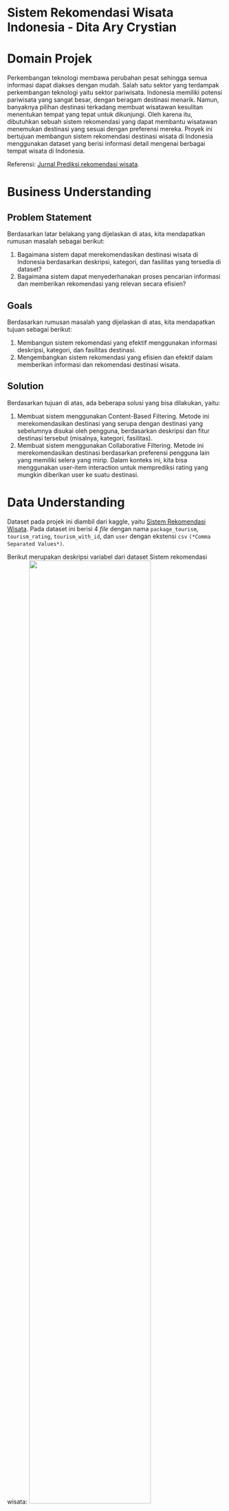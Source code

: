 # Sistem Rekomendasi Wisata Indonesia - Dita Ary Crystian

# Domain Projek

Perkembangan teknologi membawa perubahan pesat sehingga semua informasi dapat diakses dengan mudah. Salah satu sektor yang terdampak perkembangan teknologi yaitu sektor pariwisata. Indonesia memiliki potensi pariwisata yang sangat besar, dengan beragam destinasi menarik. Namun, banyaknya pilihan destinasi terkadang membuat wisatawan kesulitan menentukan tempat yang tepat untuk dikunjungi. Oleh karena itu, dibutuhkan sebuah sistem rekomendasi yang dapat membantu wisatawan menemukan destinasi yang sesuai dengan preferensi mereka. Proyek ini bertujuan membangun sistem rekomendasi destinasi wisata di Indonesia menggunakan dataset yang berisi informasi detail mengenai berbagai tempat wisata di Indonesia. 

Referensi: [Jurnal Prediksi rekomendasi wisata](https://ejournal.unama.ac.id/index.php/jurnalmsi/article/download/1262/1071).

# Business Understanding

## Problem Statement

Berdasarkan latar belakang yang dijelaskan di atas, kita mendapatkan rumusan masalah sebagai berikut:
1. Bagaimana sistem dapat merekomendasikan destinasi wisata di Indonesia berdasarkan deskripsi, kategori, dan fasilitas yang tersedia di dataset?
2. Bagaimana sistem dapat menyederhanakan proses pencarian informasi dan memberikan rekomendasi yang relevan secara efisien?

## Goals
Berdasarkan rumusan masalah yang dijelaskan di atas, kita mendapatkan tujuan sebagai berikut:
1. Membangun sistem rekomendasi yang efektif menggunakan informasi deskripsi, kategori, dan fasilitas destinasi.
2. Mengembangkan sistem rekomendasi yang efisien dan efektif dalam memberikan informasi dan rekomendasi destinasi wisata.

## Solution 
Berdasarkan tujuan di atas, ada beberapa solusi yang bisa dilakukan, yaitu:
1. Membuat sistem menggunakan Content-Based Filtering. Metode ini merekomendasikan destinasi yang serupa dengan destinasi yang sebelumnya disukai oleh pengguna, berdasarkan deskripsi dan fitur destinasi tersebut (misalnya, kategori, fasilitas).
2. Membuat sistem menggunakan Collaborative Filtering. Metode ini merekomendasikan destinasi berdasarkan preferensi pengguna lain yang memiliki selera yang mirip. Dalam konteks ini, kita bisa menggunakan user-item interaction untuk memprediksi rating yang mungkin diberikan user ke suatu destinasi.


# Data Understanding
Dataset pada projek ini diambil dari kaggle, yaitu [Sistem Rekomendasi Wisata](https://www.kaggle.com/datasets/aprabowo/indonesia-tourism-destination?select=tourism_with_id.csv). Pada dataset ini berisi 4 *file* dengan nama `package_tourism`, `tourism_rating`, `tourism_with_id`, dan `user` dengan ekstensi `csv` `(*Comma Separated Values*)`.

Berikut merupakan deskripsi variabel dari dataset Sistem rekomendasi wisata:
<img src="https://github.com/arycry/GambarMLTerapan/blob/main/14.jpg" width="75%">
## Univariate EDA
Berikut merupakan variabel-variabel yang ada di dataset sistem rekomendasi wisata:
- Package: ID paket wisata
- City: Kota destinasi wisata
- Place_Tourism1: destinasi paket wisata pertama 
- Place_Tourism2: destinasi paket wisata kedua
- Place_Tourism3: destinasi paket wisata ketiga 
- Place_Tourism4: destinasi paket wisata keempat 
- Place_Tourism5: destinasi paket wisata kelima
- User_Id: ID pengguna/pemberi rating
- Place_Id: ID destinasi wisata
- Place_Ratings: rating destinasi wisata
- Place_Name: nama destinasi wisata
- Description: deskripsi destinasi wisata
- Category: kategori destinasi wisata
- Price: tiket masuk destinasi wisata
- Time_minutes: Waktu tempuh menuju destinasi wisata
- Coordinate: Koordinat dari destinasi wisata
- Long: Longitude
- Lat: Latitute
- Location: Kota dan provinsi destinasi wisata
- Age: Usia pengguna

Selanjutnya, kita membaca untuk beberapa data di atas. 
<img src="https://github.com/arycry/GambarMLTerapan/blob/main/15.png" width="75%">

<img src="https://github.com/arycry/GambarMLTerapan/blob/main/16.png" width="40%">

Dari gambar tersebut, dapat diketahui bahwa:
- Banyaknya tempat wisata yaitu 437 tempat dengan 6 kategori.
- Banyaknya *user* sebanyak 300 orang dengan sebaran 28 kota di Indonesia.

Setelah itu, kita ingin mengetahui berapa interval dari rating.
<img src="https://github.com/arycry/GambarMLTerapan/blob/main/17.png" width="40%">
Sehingga rating pada sistem ini adalah 1-5.

## Data Preprocessing

Pada tahap ini, kita ingin melihat total *user* dari menggabungkan `User_Id` dari tabel *rating_df* dan *user_df*
####visualisasi
Terlihat pada gambar, banyaknya *user* yang ada yaitu 300 *user*

Setelah itu, kita akan melihat total tempat wisata dari menggabungkan `Place_Id` dari tabel *location_df* dan *rating_df*
####visualisasi
Terlihat pada gambar, banyaknya tempat wisata yang ada yaitu 437 tempat.

Setelah itu, kita akan membuat dataframe baru, yaitu `place` dengan menggabungkan *location_df* dan *rating_df* dengan kunci yaitu `Place_Id`. Kita akan mengecek missing value dan jumlah rating dari dataframe yang baru kita buat. 
####visualisasi
####visualisasi

Setelah itu, kita akan membuat dataframe untuk pembuatan sistem dengan metode *Content Based Filtering*. Langkah pertama, kita akan membuat dataframe bernama `all_place_name` dengan data dari `rating_df`. Setelah itu, kita gabungkan dataframe ini dengan kolom `place_name`, `category`, dan `city` dari tabel *location_df* dengan kunci `Place_Id`. Setelah itu kita akan menggabungkan lagi dengan kolom `age` dari tabel *user_df* dengan kunci `User_Id`. Hasil akhir 4 data pertama dataframe ini yaitu:

####visualisasi

## Data Preparation

Pada tahap ini, kita akan mengecek nilai null, menghapus data duplikat, dan membuat dataframe yang siap untuk *content based filtering*. Hal ini penting dilakukan karena untuk memastikan data bersih, terhindar dari *error*, dan memastikan model bekerja lebih efektif. 

Lebih detail, kita akan mengecek nilai null, deskriptif analisis untuk data numerik dan mengecek banyaknya data dari kolom `Place_Id`,`Place_Name`, dan `Category` di dataframe yang telah kita buat sebelumnya.

####visualisasi

Karena data sudah bersih, kita akan melakukan persiapan data. kita akan menghapus data duplikat di kolom `Place_Id`. Setelah itu, kita mengecek banyaknya data setelah drop duplikat. 

Lalu, kita membuat dataframe `place_new`, yang terdiri dari kolom `place_id` yang diubah menjadi 'id', `place_name` yang diubah menjadi 'name', dan `place_cat` yang diubah menjadi 'category'.

Dataframe ini telah siap untuk dibuat sistem dengan model *content based filtering*. 

# Modeling
## *Content *







## Missing Value
Jika dilihat dari gambar deskripsi variabel, terlihat ada beberapa kolom yang memiliki data kurang dari kolom `name` sampai `owner`. Sehingga akan dilakukan penghapusan missing value sehingga dataset terbebas dari missing value.

```sh
car_df = car_df.dropna()
```

## Duplicate Data
<img src="https://github.com/arycry/GambarMLTerapan/blob/main/2.png" width="50%">
Terlihat di gambar bahwa dataset memiliki 1189 data duplikat, sehingga kita perlu menghapus data duplikat tersebut.

```sh
car_df = car_df.drop_duplicates()
```

## Change data type and column name
Terlihat di deskripsi dataset bahwa pada kolom `max power` perlu kita ubah tipe data nya dari `object` menjadi `float` karena nilai `max power` yang memiliki nilai desimal pada dataset. 

```sh
car_df['max_power'] = car_df['max_power'].astype('float')

```
Setelah itu, kita mengubah nama kolom `mileage(km/ltr/kg)` menjadi `mileage` supaya lebih mudah dalam proses data preparation. 

```sh
car_df.rename(columns={'mileage(km/ltr/kg)':'mileage'}, inplace = True)
```

## Outliers
Outlier dapat didefenisikan sebagai amatan yang menyimpang sedemikian jauh dari pengamatan lainnya. Adanya data outlier ini dapat mempunyai efek bagi pengambilan suatu kesimpulan atau keputusan pada penelitian. Oleh karena itu,  kita perlu menghapus outlier supaya tidak merusak hasil analisis data. Pada tahap ini, kita akan melakukan visualisasi  outlier menggunakan `Boxplot` dengan metode IQR(*Interquartile range*). 

<img src="https://github.com/arycry/GambarMLTerapan/blob/main/3.jpg" width="75%">

Pada metode IQR, kita perlu mencari nilai IQR dengan
$IQR = Q3 - Q1$.
Setelah itu, kita mencari batas bawah dan batas atas dengan 

$Batas Bawah = Q1 - 1.5*IQR$ 

dan

$Batas Atas = Q3 + 1.5*IQR$.

Setelah itu, kita akan menghapus data di luar rentang Batas Atas dan Batas bawah. 

## Univariate Analysis
Univariate Analysis melibatkan pemeriksaan satu variabel pada satu waktu untuk meringkas dan menemukan pola. Pada proses ini, data dibagi menjadi 2 bagian, yaitu `number features` dan `categorical features`. Lalu akan ditunjukkan visualisasi menggunakan `barplot` dari kedua *features* tersebut. 

### Categorical Features

<img src="https://github.com/arycry/GambarMLTerapan/blob/main/4.jpg" width="90%">

Dari Gambar diatas, kita bisa mengetahui bahwa:
- Mobil terbanyak yang tersedia yaitu Maruti Swift Dzire VDI dengan 118 data.
- Mobil dengan bahan bakar Petrol dan Diesel mendominasi data dengan masing-masing berjumlah 2848 dan 2458 data.
- Mobil dengan tipe penjual mandiri memiliki data paling banyak, yaitu 4877 data.
- Mobil dengan transmisi manual memiliki data paling banyak, yaitu 5099 data.
- Mobil dengan penjual tangan pertama memiliki data paling banya, yaitu 3404 data.
- Mobil yang memiliki 5 kursi memiliki data paling banyak, yaitu 4906 data.

### Numenical Features

<img src="https://github.com/arycry/GambarMLTerapan/blob/main/5.png" width="90%"> 
Dari gambar diatas, kita bisa mengetahui bahwa:

- Mobil paling banyak dijual yaitu mobil tahun penjualan 2017.
- Kebanyakan mobil bekas yang dijual telah digunakan sepanjang 2500 sampai 12500 km.
- Kebanyakan mobil bekas yang dijual menempuh jarah 15-25 km per liter bahan bakarnya.
- Kebanyakan mobil bekas yang dijual memiliki mesin sebesar 1200 cc.

## Multivariate Analysis
Multivariate Analysis mengeksplorasi hubungan antara dua variabel atau lebih secara bersamaan. Pada proses ini, data dibagi menjadi 2 bagian, yaitu `number features` dan `categorical features`. Lalu akan ditunjukkan visualisasi menggunakan `catplot` pada *categorical features* dan `pairplot` dari *numerical features*.

### Categorical Features

<img src="https://github.com/arycry/GambarMLTerapan/blob/main/6.jpg" width="90%">

### Numercial Features

<img src="https://github.com/arycry/GambarMLTerapan/blob/main/7.png" width="90%">

## Correlation Matrix

Matriks korelasi adalah sebuah matriks yang menunjukkan koefisien korelasi antar variabel. Jika nilai dari matriks mendekati -1, maka korelasi negatif antar variabel semakin kuat. Jika nilai dari matriks mendekati , maka korelasi antar variabel semakin minim. Jika nilai dari matriks mendekati 1, maka korelasi positif antar variabel semakin kuat.

<img src="https://github.com/arycry/GambarMLTerapan/blob/main/8.png" width="75%">

# Data Preparation
Data Preparation merupakan tahap transformasi data kita. Data preparation penting dilakukan supaya data kita bisa melakukan modeling data dengan baik. Berikut merupakan tahap Data Preparation:
1. Encoding fitur kategori

Pada tahap ini, kita menggunakan 2 metode untuk encoding, yaitu Target Encoder pada kolom `name` dan Label Encoder pada kolom kategori lainnya. Target encoder dipilih pada kolom `name` karena Encoder ini mengurangi dimensionalitas dan mempertahankan hubungan antara fitur kategoris dan variabel target. Terget Encoder membutuhkan kolom y(`selling price`) untuk menghitung rata-rata target per kategori. Proses yang dilakukan yaitu mengubah isi kolom `selling price` terlebih dahulu ke bentuk logaritma nya karena  target dari kolom y memiliki nilai yang cukup besar, sehingga berimbas ke Target Encoding yang tidak efektif. Setelah itu dilakukan proses Target Encoding. Setelah itu, kolom `selling price log` akan dihapus.
Setelah itu dilakukan proses Label Encoding. Label Encoding dipilih karena lebih efisien dalam memori dan komputasi. Label Encoding dilakukan di kolom kategori selain `name`.  
```sh
car_df['selling_price_log'] = np.log1p(car_df['selling_price'])
car_df['name']= target_encoder.fit_transform(car_df[['name']], car_df['selling_price_log'])
```
```sh
car_df['fuel']= label_encoder.fit_transform(car_df['fuel'])
```
2. Train Test Split

Train test split adalah proses membagi data menjadi data latih dan data uji. Pada proses ini, kita membagi data dengan rasio 80:20. Kemudian didapat hasil pembagian data latih dan data uji.
```sh
x_train, x_test, y_train, y_test = train_test_split(x, y, test_size = 0.2, random_state = 123)
```
Hasil dari train test split adalahe seperti dibawah

<img src="https://github.com/arycry/GambarMLTerapan/blob/main/9.png" width="40%">

3. Standarisasi pada kolom numerik

Standarisasi fitur numerik memiliki tujuan untuk memastikan bahwa semua fitur berkontribusi secara proporsional terhadap model. Standarisasi dilakukan dengan mengurangkan mean (nilai rata-rata) kemudian membaginya dengan standar deviasi untuk menggeser distribusi. StandardScaler menghasilkan distribusi dengan standar deviasi sama dengan 1 dan mean sama dengan 0. 
Hasil dari Standarisasi sebagai berikut

<img src="https://github.com/arycry/GambarMLTerapan/blob/main/10.png" width="40%">

# Modeling
Modeling adalah tahapan di mana kita menggunakan algoritma machine learning untuk menjawab problem statement dari tahap business understanding. Ada 3 algoritma machine learning yang akan digunakan dalam projek ini, yaitu:
1. Random Forest Regressor

Random Forest merupakan teknik pembelajaran ensemble yang fleksibel dan canggih yang khususnya berguna untuk masalah regresi. Selama fase pelatihan, ia membangun sejumlah besar pohon keputusan dan menghasilkan prediksi rata-rata dari setiap pohon individu. Random Forest merupakan pilihan yang menarik untuk banyak aplikasi dunia nyata karena ia tahan terhadap gangguan dan outlier, mengelola kumpulan data berdimensi tinggi secara efektif, dan menghasilkan estimasi relevansi fitur. Random Forest beroperasi dengan membangun beberapa pohon keputusan selama pelatihan dan menghasilkan prediksi rata-rata (regresi) dari pohon individu. Prinsip yang mendasarinya melibatkan pembuatan serangkaian pohon yang beragam dan menggabungkan prediksi mereka untuk meningkatkan akurasi dan ketahanan secara keseluruhan. Adapun kelebihan dari Random Forest sebagai berikut:
- Akurasi Tinggi
- Ketahanan terhadap Noise
- Menaksir Pentingnya Fitur
- Menangani Data yang Hilang dan Outlier
- Menangani Data Numerik dan Kategoris

Sedangkan kekurangan dari Random Forest sebagai berikut:
- Kompleksitas Komputasi
- Penggunaan Memori yang lebih banyak
- Waktu Prediksi yang lebih lama
- Dapat mengalami Overfitting

berikut kode untuk model Random Forest Regressor

```sh
rf = RandomForestRegressor(n_estimators=100, random_state=123)
```

2. XGBoost

XGBoost, atau *Extreme Gradient Boosting* adalah algoritma pembelajaran mesin yang populer dan canggih yang termasuk dalam kategori teknik peningkatan gradien. Algoritma ini banyak digunakan untuk tugas klasifikasi dan regresi. XGBoost menyempurnakan pendekatan peningkatan gradien tradisional dengan menggabungkan berbagai teknik pengoptimalan dan regularisasi, sehingga menghasilkan peningkatan akurasi dan efisiensi. XGBoost menggabungkan prediksi beberapa algoritma tradisional, biasanya pohon keputusan, untuk membuat model prediktif yang kuat. Intuisi di balik XGBoost melibatkan pengoptimalan melalui penurunan gradien dan peningkatan. Berikut Kelebihan XGBoost:
- Akurasi Tinggi
- Penanganan data Nonlinier
- Penanganan Data yang Hilang
- Pemrosesan Paralel
- XGBoost dioptimalkan untuk performa dan penggunaan memori
 
Berikut kekurangan XGBoost:
- Kompleksitas
- Risiko Overfitting

berikut kode untuk model XGBoost:

```sh
xgb_r = xgb.XGBRegressor(objective ='reg:squarederror', random_state=123)
```

3. Gradient Boosting

Gradien Boosting adalah teknik pembelajaran mesin yang digunakan untuk tugas regresi dan klasifikasi. Teknik ini membangun model secara berurutan, setiap model mencoba memperbaiki kesalahan model sebelumnya. Tidak seperti algoritme lain yang berfokus pada satu model tunggal, Peningkatan Gradien menggabungkan beberapa model tradisional (biasanya pohon keputusan) untuk membentuk model prediktif yang kuat. Gradient Boosting bekerja dengan inisialisasi model dengan prediksi sederhana terlebih dahulu, lalu hitung residual untuk setiap titik data dengan menemukan perbedaan antara nilai aktual dan prediksi. Setelah itu, pasangkan model tradisional (biasanya pohon keputusan) ke residual ini. Lalu perbarui prediksi dengan menambahkan prediksi model baru, yang diskalakan berdasarkan laju pembelajaran, ke prediksi yang ada. Ulangi langkah 2–4 untuk sejumlah iterasi yang ditetapkan atau hingga residual diminimalkan secara memadai. Berikut kelebihan Gradient Boosting:
- Akurasi Tinggi
- Fleksibel
- Dapat menangani data non linear

Berikut kekurangan Gradient Boosting
- Gradient Boosting memakan banyak waktu pelatihan
- Dapat Overfitting
- Memerlukan penyetelan(Tuning)

berikut kode untuk model Gradient Boosting:

```sh
gbr = GradientBoostingRegressor(n_estimators=200, learning_rate=0.1, random_state=123)
```

Setelah dilakukan modeling, maka dilakukan evaluasi model mana yang memiliki kinerja paling baik. 

# Evaluasi 

Pada tahap ini, kita akan menguji seberapa efektifnya suatu model dan membandingkan 3 model mana yang memiliki kinerja paling baik. Sebelum melakukan evaluasi, fitur numerik pada data uji harus distandarisasi terlebih dahulu. supaya didapat mean = 0 dan standar deviasi = 1.  Pada tahap evaluasi ini, kita akan menggunakan MSE(*Mean Square Error*). MAE mencari selisih kuadrat antara nilai aktual dan nilai prediksi. Semakin kecil nilai MAE, maka semakin bagus juga modelnya. Berikut formula dari MSE

<img src="https://github.com/arycry/GambarMLTerapan/blob/main/rumus.jpeg" width="40%">

dengan $N$ adalah jumlah dataset, $y_i$ adalah nilai sebenarnya, $y_{\text{pred}}$ adalah nilai prediksi. Setelah dicoba proses evaluasi, berikut adalah hasil dari evaluasi antara 3 model:

<img src="https://github.com/arycry/GambarMLTerapan/blob/main/11.png" width="40%">
<img src="https://github.com/arycry/GambarMLTerapan/blob/main/12.png" width="60%">

Bisa terlihat bahwa

- Random Forest Regressor memiliki error di data latih paling kecil, dengan nilai 767694.8, dengan error pada data uji sebesar 5178709.2
- XGBoost memiliki error di data uji paling kecil 4972300.3, dengan error di data latih sebesar 1122749.5
- Gradient Boosting memiliki error paling besar dari kedua algoritma lain, baik di data latih maupun data uji, dengan masing-masing nilai 4029683.6 dan 5366731.6, sehingga model ini kurang efektif dengan dataset ini.

Selanjutnya, kita akan melihat beberapa prediksi model dari data actualnya. 
<img src="https://github.com/arycry/GambarMLTerapan/blob/main/13.png" width="60%">

Bisa dilihat bahwa prediksi dari XGBoost lebih akurat daripada Random Forest Regressor karena hasil prediksi XGBoost lebih mendekati nilai data aktual. 
Sehingga bisa disimpulkan bahwa model yang cocok dengan projek prediksi penjualan harga mobil bekas ini adalah model XGBoost karena memiliki error yang lebih rendah dan nilai prediksi yang mendekati nilai sebenarnya.

---

# Referensi
- Pardomuan Robinson Sihombing, Suryadiningrat, Deden Achmad Sunarjo, Yoshep Paulus, Apri Caraka Yuda, "Identifikasi Data Outlier (Pencilan) dan Kenormalan Data Pada Data Univariat serta Alternatif Penyelesaiannya", BPS-Statistics Indonesia, 2022, Retrieved from: https://jurnaljesi.com/index.php/jurnaljesi/article/view/112
- NORTH DAKOTA STATE UNIVERSITY, "MULTIVARIATE ANALYSES", Retrieved from: https://www.ndsu.edu/faculty/horsley/Introduction_and_describing_variables.pdf
- w3schools, "Data Science - Statistics Correlation Matrix", Retrieved from: https://www.w3schools.com/datascience/ds_stat_correlation_matrix.asp
- geeksforgeeks, "What are the Advantages and Disadvantages of Random Forest?", 2024, Retrieved from: https://www.geeksforgeeks.org/what-are-the-advantages-and-disadvantages-of-random-forest/
- Ambika, "XGBoost Algorithm in Machine Learning", 2023, Retrieved from: https://medium.com/@ambika199820/xgboost-algorithm-in-machine-learning-2391edb101ce
- Piyush Kashyap, "A Comprehensive Guide to Gradient Boosting and Regression in Machine Learning: Step-by-Step Intuition and Example", 2024, Retrieved From: https://medium.com/@piyushkashyap045/a-comprehensive-guide-to-gradient-boosting-and-regression-in-machine-learning-step-by-step-faa17fbd0e2c#:~:text=Pros%20and%20Cons%20of%20Gradient%20Boosting,-Pros%3A&text=High%20accuracy%3A%20Often%20outperforms%20other,Boosting%20can%20model%20complex%20relationships.
- Raghav Agrawal, "Know The Best Evaluation Metrics for Your Regression Model !", 2024, Retrieved from: https://www.analyticsvidhya.com/blog/2021/05/know-the-best-evaluation-metrics-for-your-regression-model/#h-mean-squared-error-mse



